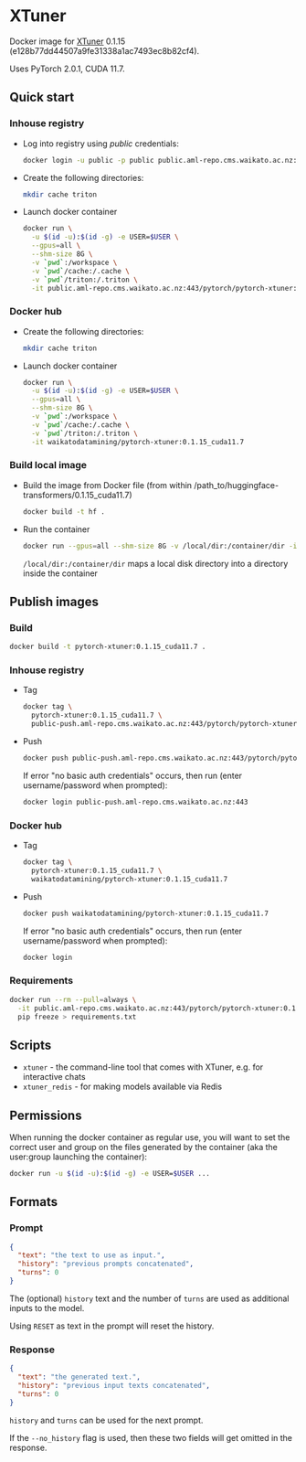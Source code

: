 # XTuner

Docker image for [XTuner](https://github.com/InternLM/xtuner) 0.1.15 (e128b77dd44507a9fe31338a1ac7493ec8b82cf4).

Uses PyTorch 2.0.1, CUDA 11.7.

## Quick start

### Inhouse registry

* Log into registry using *public* credentials:

  ```bash
  docker login -u public -p public public.aml-repo.cms.waikato.ac.nz:443 
  ```
  
* Create the following directories:

  ```bash
  mkdir cache triton
  ```

* Launch docker container

  ```bash
  docker run \
    -u $(id -u):$(id -g) -e USER=$USER \
    --gpus=all \
    --shm-size 8G \
    -v `pwd`:/workspace \
    -v `pwd`/cache:/.cache \
    -v `pwd`/triton:/.triton \
    -it public.aml-repo.cms.waikato.ac.nz:443/pytorch/pytorch-xtuner:0.1.15_cuda11.7
  ```

### Docker hub
  
* Create the following directories:

  ```bash
  mkdir cache triton
  ```

* Launch docker container

  ```bash
  docker run \
    -u $(id -u):$(id -g) -e USER=$USER \
    --gpus=all \
    --shm-size 8G \
    -v `pwd`:/workspace \
    -v `pwd`/cache:/.cache \
    -v `pwd`/triton:/.triton \
    -it waikatodatamining/pytorch-xtuner:0.1.15_cuda11.7
  ```

### Build local image

* Build the image from Docker file (from within /path_to/huggingface-transformers/0.1.15_cuda11.7)

  ```bash
  docker build -t hf .
  ```
  
* Run the container

  ```bash
  docker run --gpus=all --shm-size 8G -v /local/dir:/container/dir -it hf
  ```
  `/local/dir:/container/dir` maps a local disk directory into a directory inside the container


## Publish images

### Build

```bash
docker build -t pytorch-xtuner:0.1.15_cuda11.7 .
```

### Inhouse registry  
  
* Tag

  ```bash
  docker tag \
    pytorch-xtuner:0.1.15_cuda11.7 \
    public-push.aml-repo.cms.waikato.ac.nz:443/pytorch/pytorch-xtuner:0.1.15_cuda11.7
  ```
  
* Push

  ```bash
  docker push public-push.aml-repo.cms.waikato.ac.nz:443/pytorch/pytorch-xtuner:0.1.15_cuda11.7
  ```
  If error "no basic auth credentials" occurs, then run (enter username/password when prompted):
  
  ```bash
  docker login public-push.aml-repo.cms.waikato.ac.nz:443
  ```

### Docker hub  
  
* Tag

  ```bash
  docker tag \
    pytorch-xtuner:0.1.15_cuda11.7 \
    waikatodatamining/pytorch-xtuner:0.1.15_cuda11.7
  ```
  
* Push

  ```bash
  docker push waikatodatamining/pytorch-xtuner:0.1.15_cuda11.7
  ```
  If error "no basic auth credentials" occurs, then run (enter username/password when prompted):
  
  ```bash
  docker login
  ```


### Requirements

```bash
docker run --rm --pull=always \
  -it public.aml-repo.cms.waikato.ac.nz:443/pytorch/pytorch-xtuner:0.1.15_cuda11.7 \
  pip freeze > requirements.txt
```

## Scripts

* `xtuner` - the command-line tool that comes with XTuner, e.g. for interactive chats
* `xtuner_redis` - for making models available via Redis


## Permissions

When running the docker container as regular use, you will want to set the correct
user and group on the files generated by the container (aka the user:group launching
the container):

```bash
docker run -u $(id -u):$(id -g) -e USER=$USER ...
```


## Formats

### Prompt

```json
{
  "text": "the text to use as input.",
  "history": "previous prompts concatenated",
  "turns": 0
}
```

The (optional) `history` text and the number of `turns` are used as additional inputs to the model.

Using `RESET` as text in the prompt will reset the history.

### Response

```json
{
  "text": "the generated text.",
  "history": "previous input texts concatenated",
  "turns": 0
}
```

`history` and `turns` can be used for the next prompt.

If the `--no_history` flag is used, then these two fields will get omitted in the response.
